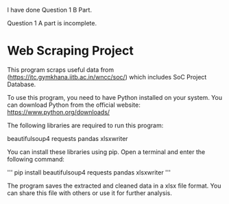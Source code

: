 I have done Question 1 B Part.

Question 1 A part is incomplete.

# Web Scraping Project

This program scraps useful data from (https://itc.gymkhana.iitb.ac.in/wncc/soc/) which includes SoC Project Database.

To use this program, you need to have Python installed on your system. You can download Python from the official website: https://www.python.org/downloads/

The following libraries are required to run this program:

beautifulsoup4
requests
pandas
xlsxwriter

You can install these libraries using pip. Open a terminal and enter the following command:

'''
pip install beautifulsoup4 requests pandas xlsxwriter
'''

The program saves the extracted and cleaned data in a xlsx file format. You can share this file with others or use it for further analysis.
